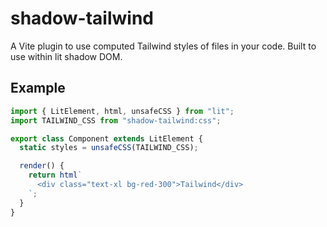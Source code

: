# shadow-tailwind

A Vite plugin to use computed Tailwind styles of files in your code.
Built to use within lit shadow DOM.

## Example

```typescript
import { LitElement, html, unsafeCSS } from "lit";
import TAILWIND_CSS from "shadow-tailwind:css";

export class Component extends LitElement {
  static styles = unsafeCSS(TAILWIND_CSS);

  render() {
    return html`
      <div class="text-xl bg-red-300">Tailwind</div>
    `;
  }
}
````
